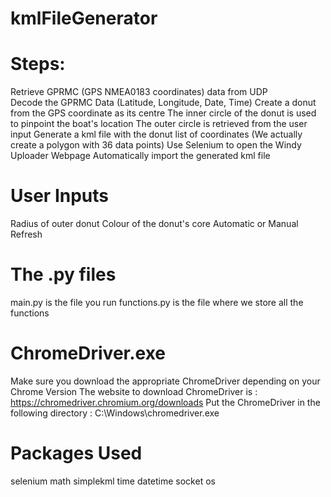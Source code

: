 # kmlFileGenerator

# Steps:

Retrieve GPRMC (GPS NMEA0183 coordinates) data from UDP \
Decode the GPRMC Data (Latitude, Longitude, Date, Time)
Create a donut from the GPS coordinate as its centre 
The inner circle of the donut is used to pinpoint the boat's location
The outer circle is retrieved from the user input
Generate a kml file with the donut list of coordinates (We actually create a polygon with 36 data points)
Use Selenium to open the Windy Uploader Webpage 
Automatically import the generated kml file 

# User Inputs 

Radius of outer donut 
Colour of the donut's core 
Automatic or Manual Refresh 

# The .py files

main.py is the file you run 
functions.py is the file where we store all the functions 

# ChromeDriver.exe

Make sure you download the appropriate ChromeDriver depending on your Chrome Version
The website to download ChromeDriver is : https://chromedriver.chromium.org/downloads
Put the ChromeDriver in the following directory :
C:\\Windows\chromedriver.exe

# Packages Used 

selenium
math 
simplekml
time
datetime
socket 
os 
